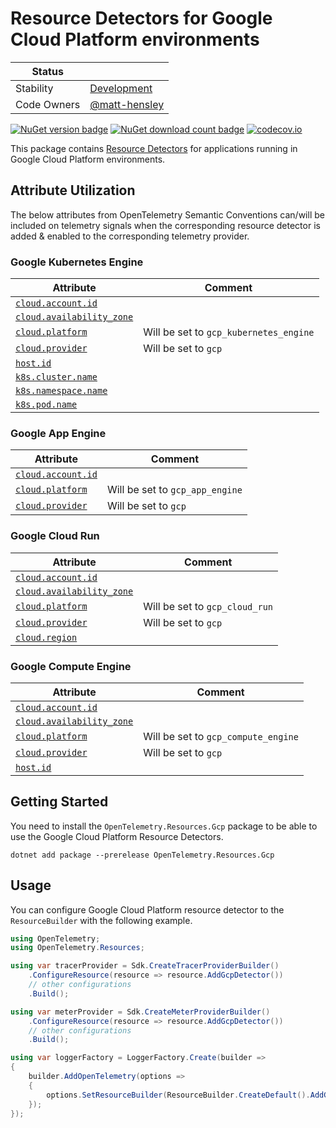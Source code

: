 # Resource Detectors for Google Cloud Platform environments

| Status      |           |
| ----------- | --------- |
| Stability   | [Development](../../README.md#development) |
| Code Owners | [@matt-hensley](https://github.com/matt-hensley) |

[![NuGet version badge](https://img.shields.io/nuget/v/OpenTelemetry.Resources.Gcp)](https://www.nuget.org/packages/OpenTelemetry.Resources.Gcp)
[![NuGet download count badge](https://img.shields.io/nuget/dt/OpenTelemetry.Resources.Gcp)](https://www.nuget.org/packages/OpenTelemetry.Resources.Gcp)
[![codecov.io](https://codecov.io/gh/open-telemetry/opentelemetry-dotnet-contrib/branch/main/graphs/badge.svg?flag=unittests-Resources.Gcp)](https://app.codecov.io/gh/open-telemetry/opentelemetry-dotnet-contrib?flags[0]=unittests-Resources.Gcp)

This package contains [Resource
Detectors](https://github.com/open-telemetry/opentelemetry-specification/blob/main/specification/resource/sdk.md#detecting-resource-information-from-the-environment)
for applications running in Google Cloud Platform environments.

## Attribute Utilization

The below attributes from OpenTelemetry Semantic Conventions can/will be included
on telemetry signals when the corresponding resource detector is
added & enabled to the corresponding telemetry provider.

### Google Kubernetes Engine

| Attribute | Comment |
| --- | --- |
| [`cloud.account.id`](https://opentelemetry.io/docs/specs/semconv/registry/attributes/cloud/#cloud-account-id) | |
| [`cloud.availability_zone`](https://opentelemetry.io/docs/specs/semconv/registry/attributes/cloud/#cloud-availability-zone) | |
| [`cloud.platform`](https://opentelemetry.io/docs/specs/semconv/registry/attributes/cloud/#cloud-platform) | Will be set to `gcp_kubernetes_engine` |
| [`cloud.provider`](https://opentelemetry.io/docs/specs/semconv/registry/attributes/cloud/#cloud-provider) | Will be set to `gcp` |
| [`host.id`](https://opentelemetry.io/docs/specs/semconv/registry/attributes/host/#host-id) | |
| [`k8s.cluster.name`](https://opentelemetry.io/docs/specs/semconv/registry/attributes/k8s/#k8s-cluster-name) | |
| [`k8s.namespace.name`](https://opentelemetry.io/docs/specs/semconv/registry/attributes/k8s/#k8s-namespace-name)      | |
| [`k8s.pod.name`](https://opentelemetry.io/docs/specs/semconv/registry/attributes/k8s/#k8s-pod-name)            | |

### Google App Engine

| Attribute | Comment |
| --- | --- |
| [`cloud.account.id`](https://opentelemetry.io/docs/specs/semconv/registry/attributes/cloud/#cloud-account-id) | |
| [`cloud.platform`](https://opentelemetry.io/docs/specs/semconv/registry/attributes/cloud/#cloud-platform) | Will be set to `gcp_app_engine` |
| [`cloud.provider`](https://opentelemetry.io/docs/specs/semconv/registry/attributes/cloud/#cloud-provider) | Will be set to `gcp` |

### Google Cloud Run

| Attribute | Comment |
| --- | --- |
| [`cloud.account.id`](https://opentelemetry.io/docs/specs/semconv/registry/attributes/cloud/#cloud-account-id) | |
| [`cloud.availability_zone`](https://opentelemetry.io/docs/specs/semconv/registry/attributes/cloud/#cloud-availability-zone) | |
| [`cloud.platform`](https://opentelemetry.io/docs/specs/semconv/registry/attributes/cloud/#cloud-platform) | Will be set to `gcp_cloud_run` |
| [`cloud.provider`](https://opentelemetry.io/docs/specs/semconv/registry/attributes/cloud/#cloud-provider) | Will be set to `gcp` |
| [`cloud.region`](https://opentelemetry.io/docs/specs/semconv/registry/attributes/cloud/#cloud-region) | |

### Google Compute Engine

| Attribute | Comment |
| --- | --- |
| [`cloud.account.id`](https://opentelemetry.io/docs/specs/semconv/registry/attributes/cloud/#cloud-account-id) | |
| [`cloud.availability_zone`](https://opentelemetry.io/docs/specs/semconv/registry/attributes/cloud/#cloud-availability-zone) | |
| [`cloud.platform`](https://opentelemetry.io/docs/specs/semconv/registry/attributes/cloud/#cloud-platform) | Will be set to `gcp_compute_engine` |
| [`cloud.provider`](https://opentelemetry.io/docs/specs/semconv/registry/attributes/cloud/#cloud-provider) | Will be set to `gcp` |
| [`host.id`](https://opentelemetry.io/docs/specs/semconv/registry/attributes/host/#host-id) | |

## Getting Started

You need to install the
`OpenTelemetry.Resources.Gcp` package to be able to use the
Google Cloud Platform Resource Detectors.

```shell
dotnet add package --prerelease OpenTelemetry.Resources.Gcp
```

## Usage

You can configure Google Cloud Platform resource detector to
the `ResourceBuilder` with the following example.

```csharp
using OpenTelemetry;
using OpenTelemetry.Resources;

using var tracerProvider = Sdk.CreateTracerProviderBuilder()
    .ConfigureResource(resource => resource.AddGcpDetector())
    // other configurations
    .Build();

using var meterProvider = Sdk.CreateMeterProviderBuilder()
    .ConfigureResource(resource => resource.AddGcpDetector())
    // other configurations
    .Build();

using var loggerFactory = LoggerFactory.Create(builder =>
{
    builder.AddOpenTelemetry(options =>
    {
        options.SetResourceBuilder(ResourceBuilder.CreateDefault().AddGcpDetector());
    });
});
```
